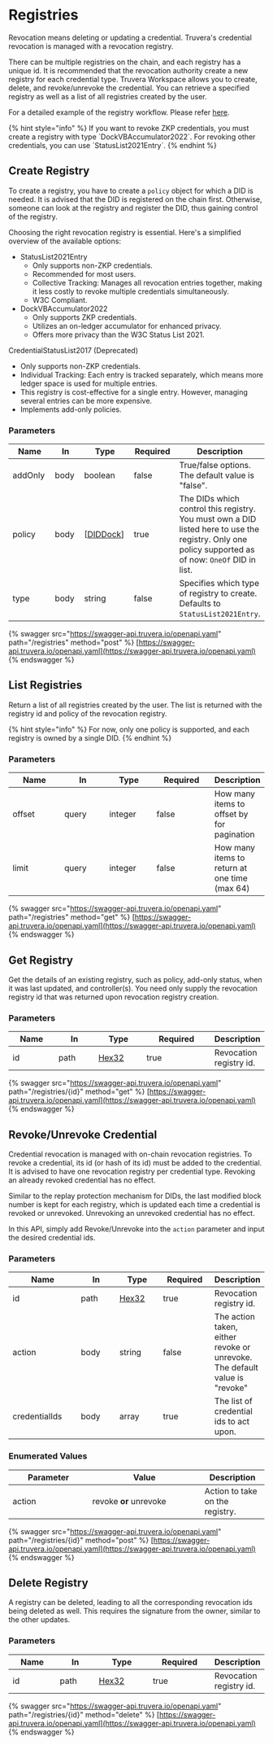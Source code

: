 # Registries

Revocation means deleting or updating a credential. Truvera's credential revocation is managed with a revocation registry.

There can be multiple registries on the chain, and each registry has a unique id. It is recommended that the revocation authority create a new registry for each credential type. Truvera Workspace allows you to create, delete, and revoke/unrevoke the credential. You can retrieve a specified registry as well as a list of all registries created by the user.

For a detailed example of the registry workflow. Please refer [here](https://github.com/docknetwork/dock-api-js/blob/main/workflows/registryFlow.js).

{% hint style="info" %}
If you want to revoke ZKP credentials, you must create a registry with type \`DockVBAccumulator2022\`. For revoking other credentials, you can use \`StatusList2021Entry\`.
{% endhint %}

## Create Registry

To create a registry, you have to create a `policy` object for which a DID is needed. It is advised that the DID is registered on the chain first. Otherwise, someone can look at the registry and register the DID, thus gaining control of the registry.

Choosing the right revocation registry is essential. Here's a simplified overview of the available options:

* StatusList2021Entry
  * Only supports non-ZKP credentials.
  * Recommended for most users.
  * Collective Tracking: Manages all revocation entries together, making it less costly to revoke multiple credentials simultaneously.
  * W3C Compliant.
* DockVBAccumulator2022
  * Only supports ZKP credentials.
  * Utilizes an on-ledger accumulator for enhanced privacy.
  * Offers more privacy than the W3C Status List 2021.

CredentialStatusList2017 (Deprecated)

* Only supports non-ZKP credentials.
* Individual Tracking: Each entry is tracked separately, which means more ledger space is used for multiple entries.
* This registry is cost-effective for a single entry. However, managing several entries can be more expensive.
* Implements add-only policies.

### Parameters <a href="#create-registry-parameters" id="create-registry-parameters"></a>

<table data-full-width="false"><thead><tr><th width="119">Name</th><th width="82">In</th><th width="118">Type</th><th width="117">Required</th><th>Description</th></tr></thead><tbody><tr><td>addOnly</td><td>body</td><td>boolean</td><td>false</td><td>True/false options. The default value is "false".</td></tr><tr><td>policy</td><td>body</td><td>[<a href="../developer-documentation/dock-api/index.html.md#schemadiddock">DIDDock</a>]</td><td>true</td><td>The DIDs which control this registry. You must own a DID listed here to use the registry. Only one policy supported as of now: <code>OneOf</code> DID in list.</td></tr><tr><td>type</td><td>body</td><td>string</td><td>false</td><td>Specifies which type of registry to create. Defaults to <code>StatusList2021Entry</code>.</td></tr></tbody></table>

{% swagger src="https://swagger-api.truvera.io/openapi.yaml" path="/registries" method="post" %}
[https://swagger-api.truvera.io/openapi.yaml](https://swagger-api.truvera.io/openapi.yaml)
{% endswagger %}



## List Registries

Return a list of all registries created by the user. The list is returned with the registry id and policy of the revocation registry.

{% hint style="info" %}
For now, only one policy is supported, and each registry is owned by a single DID.
{% endhint %}

### Parameters <a href="#list-dids-parameters" id="list-dids-parameters"></a>

<table data-full-width="false"><thead><tr><th width="116">Name</th><th width="94">In</th><th width="95">Type</th><th width="119">Required</th><th>Description</th></tr></thead><tbody><tr><td>offset</td><td>query</td><td>integer</td><td>false</td><td>How many items to offset by for pagination</td></tr><tr><td>limit</td><td>query</td><td>integer</td><td>false</td><td>How many items to return at one time (max 64)</td></tr></tbody></table>

{% swagger src="https://swagger-api.truvera.io/openapi.yaml" path="/registries" method="get" %}
[https://swagger-api.truvera.io/openapi.yaml](https://swagger-api.truvera.io/openapi.yaml)
{% endswagger %}



## Get Registry

Get the details of an existing registry, such as policy, add-only status, when it was last updated, and controller(s). You need only supply the revocation registry id that was returned upon revocation registry creation.

### Parameters <a href="#get-registry-parameters" id="get-registry-parameters"></a>

<table data-full-width="false"><thead><tr><th width="100">Name</th><th width="88">In</th><th width="104">Type</th><th width="160">Required</th><th>Description</th></tr></thead><tbody><tr><td>id</td><td>path</td><td><a href="../developer-documentation/dock-api/index.html.md#schemahex32">Hex32</a></td><td>true</td><td>Revocation registry id.</td></tr></tbody></table>

{% swagger src="https://swagger-api.truvera.io/openapi.yaml" path="/registries/{id}" method="get" %}
[https://swagger-api.truvera.io/openapi.yaml](https://swagger-api.truvera.io/openapi.yaml)
{% endswagger %}

## Revoke/Unrevoke Credential

Credential revocation is managed with on-chain revocation registries. To revoke a credential, its id (or hash of its id) must be added to the credential. It is advised to have one revocation registry per credential type. Revoking an already revoked credential has no effect.

Similar to the replay protection mechanism for DIDs, the last modified block number is kept for each registry, which is updated each time a credential is revoked or unrevoked. Unrevoking an unrevoked credential has no effect.

In this API, simply add Revoke/Unrevoke into the `action` parameter and input the desired credential ids.

### Parameters <a href="#revoke-unrevoke-credential-parameters" id="revoke-unrevoke-credential-parameters"></a>

<table data-full-width="false"><thead><tr><th width="147">Name</th><th width="89">In</th><th width="96">Type</th><th width="106">Required</th><th>Description</th></tr></thead><tbody><tr><td>id</td><td>path</td><td><a href="../developer-documentation/dock-api/index.html.md#schemahex32">Hex32</a></td><td>true</td><td>Revocation registry id.</td></tr><tr><td>action</td><td>body</td><td>string</td><td>false</td><td>The action taken, either revoke or unrevoke. The default value is "revoke"</td></tr><tr><td>credentialIds</td><td>body</td><td>array</td><td>true</td><td>The list of credential ids to act upon.</td></tr></tbody></table>

### Enumerated Values

<table data-full-width="false"><thead><tr><th width="141">Parameter</th><th width="205">Value</th><th>Description</th></tr></thead><tbody><tr><td>action</td><td>revoke <strong>or</strong> unrevoke</td><td>Action to take on the registry.</td></tr></tbody></table>

{% swagger src="https://swagger-api.truvera.io/openapi.yaml" path="/registries/{id}" method="post" %}
[https://swagger-api.truvera.io/openapi.yaml](https://swagger-api.truvera.io/openapi.yaml)
{% endswagger %}

## Delete Registry

A registry can be deleted, leading to all the corresponding revocation ids being deleted as well. This requires the signature from the owner, similar to the other updates.

### Parameters <a href="#delete-registry-parameters" id="delete-registry-parameters"></a>

<table data-full-width="false"><thead><tr><th width="105">Name</th><th width="85">In</th><th width="126">Type</th><th width="137">Required</th><th>Description</th></tr></thead><tbody><tr><td>id</td><td>path</td><td><a href="../developer-documentation/dock-api/index.html.md#schemahex32">Hex32</a></td><td>true</td><td>Revocation registry id.</td></tr></tbody></table>

{% swagger src="https://swagger-api.truvera.io/openapi.yaml" path="/registries/{id}" method="delete" %}
[https://swagger-api.truvera.io/openapi.yaml](https://swagger-api.truvera.io/openapi.yaml)
{% endswagger %}

